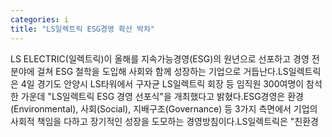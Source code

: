 ```yaml
---
categories: i
title: "LS일렉트릭 ESG경영 확산 박차"
---
```

LS ELECTRIC(일렉트릭)이 올해를 지속가능경영(ESG)의 원년으로 선포하고 경영 전 분야에 걸쳐 ESG 철학을 도입해 사회와 함께 성장하는 기업으로 거듭난다.LS일렉트릭은 4일 경기도 안양시 LS타워에서 구자균 LS일렉트릭 회장 등 임직원 300여명이 참석한 가운데 "LS일렉트릭 ESG 경영 선포식"을 개최했다고 밝혔다.ESG경영은 환경(Environmental), 사회(Social), 지배구조(Governance) 등 3가지 측면에서 기업의 사회적 책임을 다하고 장기적인 성장을 도모하는 경영방침이다.LS일렉트릭은 "친환경 
